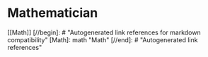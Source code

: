 # Mathematician

[[Math]]
[//begin]: # "Autogenerated link references for markdown compatibility"
[Math]: math "Math"
[//end]: # "Autogenerated link references"